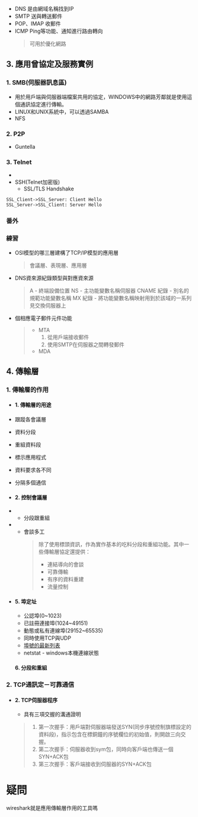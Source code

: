  - DNS 是由網域名稱找到IP
 - SMTP 送與轉送郵件
 - POP、IMAP 收郵件
 - ICMP Ping等功能、通知進行路由轉向
    > 可用於優化網路


## 3. 應用曾協定及服務實例
### 1. SMB(伺服器訊息區)
   - 用於用戶端與伺服器端檔案共用的協定，WINDOWS中的網路芳鄰就是使用這個通訊協定進行傳輸。
   - LINUX和UNIX系統中，可以透過SAMBA
   - NFS

### 2. P2P 
   - Guntella

### 3. Telnet
   - 
   - SSH(Telnet加密版)
     - SSL/TLS Handshake
```seq
SSL_Client->SSL_Server: Client Hello
SSL_Server->SSL_Client: Server Hello
```

### 番外

### 練習
 - OSI模型的哪三層建構了TCP/IP模型的應用層
    > 會議層、表現層、應用層
 - DNS資來源紀錄類型與對應資來源
    > A - 終端設備位置
    > NS - 主功能變數名稱伺服器
    > CNAME 紀錄 - 別名的規範功能變數名稱
    > MX 紀錄 - 將功能變數名稱映射用到於該域的一系列見交換伺服器上
 - 個相應電子郵件元件功能
    > - MTA
    >   1. 從用戶端接收郵件
    >   2. 使用SMTP在伺服器之間轉發郵件
    > - MDA



## 4. 傳輸層
### 1. 傳輸層的作用

 - #### 1. 傳輸層的用途 
 -  跟蹤各會議層
 -  資料分段
 -  重組資料段
 -  標示應用程式
 -  資料要求各不同
 -  分隔多個通信
 -  #### 2. 控制會議層
 -   - 分段跟重組
 -   - 會談多工
       > 除了使用標頭資訊，作為實作基本的吃料分段和重組功能。其中一些傳輸層協定還提供：
       > - 連結導向的會談
       > - 可靠傳輸
       > - 有序的資料重建
       > - 流量控制
    
 -  #### 5. 埠定址
     - 公認埠(0~1023)
     - 已註冊連接埠(1024~49151)
     - 動態或私有連線埠(29152~65535)
     - 同時使用TCP與UDP
     - [埠號的最新列表](http://www.iana.org/assignments/port-numbers)
     - netstat - windows本機連線狀態

    #### 6. 分段和重組

### 2. TCP通訊定－可靠通信
- 
    #### 2. TCP伺服器程序
     - 具有三項交握的溝通證明
     > 1. 第一次握手：用戶端對伺服器端發送SYN(同步序號控制旗標設定的資料段)，指示包含在標銅鐘的序號欄位的初始值，則開啟三向交握。
     > 2. 第二次握手：伺服器收到sym包，同時向客戶端也傳送一個SYN+ACK包
     > 3. 第三次握手：客戶端接收到伺服器的SYN+ACK包


# 疑問
wireshark就是應用傳輸層作用的工具嗎


